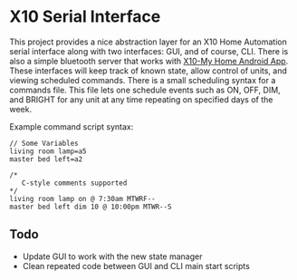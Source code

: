 # X10 Serial Interface

This project provides a nice abstraction layer for an X10 Home Automation serial interface along with two interfaces: GUI, and of course, CLI. There is also a simple bluetooth server that works with [X10-My Home Android App](https://github.com/jpypi/X10-My-Home). These interfaces will keep track of known state, allow control of units, and viewing scheduled commands. There is a small scheduling syntax for a commands file. This file lets one schedule events such as ON, OFF, DIM, and BRIGHT for any unit at any time repeating on specified days of the week.

Example command script syntax:

```
// Some Variables
living room lamp=a5
master bed left=a2

/*
   C-style comments supported
*/
living room lamp on @ 7:30am MTWRF--
master bed left dim 10 @ 10:00pm MTWR--S
```


## Todo
- Update GUI to work with the new state manager
- Clean repeated code between GUI and CLI main start scripts
